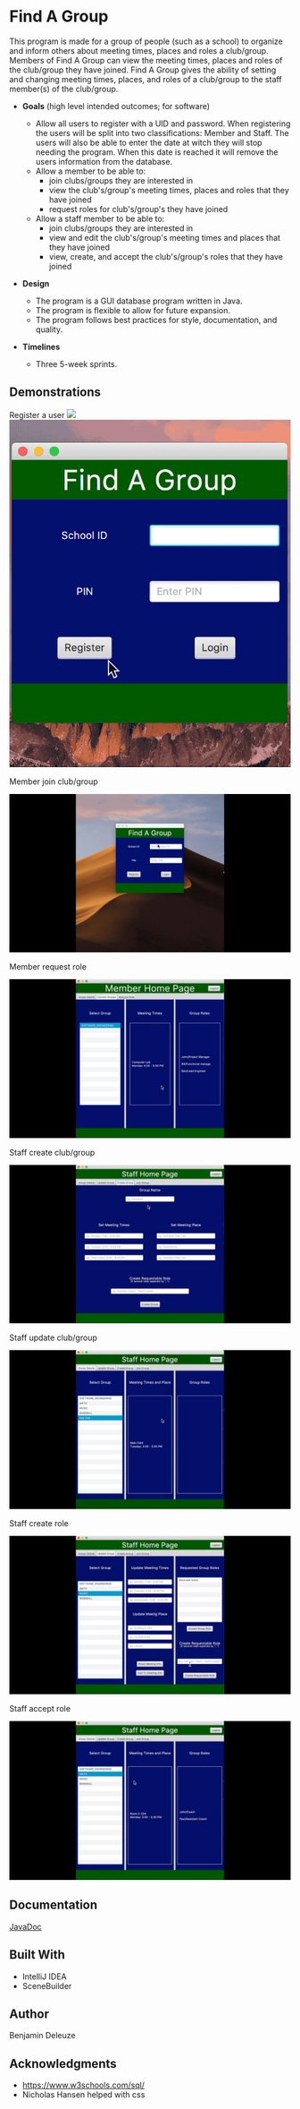 
# Find A Group
This program is made for a group of people (such as a school) to organize and inform others about meeting times, places and roles a club/group. Members of Find A Group can view the meeting times, places and roles of the club/group they have joined. Find A Group gives the ability of setting and changing meeting times, places, and roles of a club/group to the staff member(s) of the club/group.

-   **Goals**  (high level intended outcomes; for software)
	- Allow all users to register with a UID and password. When registering the users will be split into two classifications: Member and Staff. The users will also be able to enter the date at witch they will stop needing the program. When this date is reached it will remove the users information from the database.
    -   Allow a member to be able to:
	    - join clubs/groups they are interested in
	    - view the club's/group's meeting times, places and roles that they have joined
	    - request roles for club's/group's they have joined
    -   Allow a staff member to be able to:
	    - join clubs/groups they are interested in
	    - view and edit the club's/group's meeting times and places that they have joined
	    - view, create, and accept the club's/group's roles that they have joined

-   **Design** 
    -   The program is a GUI database program written in Java.
    -   The program is flexible to allow for future expansion.
    -   The program follows best practices for style, documentation, and quality.

-   **Timelines**  
    -   Three 5-week sprints.

## Demonstrations
Register a user
<img src="https://github.com/deleuze199/Find_A_Group/docs/register.gif" width="48">
![Sample GIF](docs/register.gif)

Member join club/group

![Sample GIF](docs/memberJoin.gif)

Member request role

![Sample GIF](docs/roleRequest.gif)

Staff create club/group

![Sample GIF](docs/groupCreate.gif)

Staff update club/group

![Sample GIF](docs/groupUpdate.gif)

Staff create role

![Sample GIF](docs/roleCreate.gif)

Staff accept role

![Sample GIF](docs/roleAccept.gif)

## Documentation

[JavaDoc](https://deleuze199.github.io/ProductionLineTracker/javadoc/index.html)

 ## Built With
 
* IntelliJ IDEA  
* SceneBuilder

 ## Author
Benjamin Deleuze


## Acknowledgments

* https://www.w3schools.com/sql/
* Nicholas Hansen helped with css
